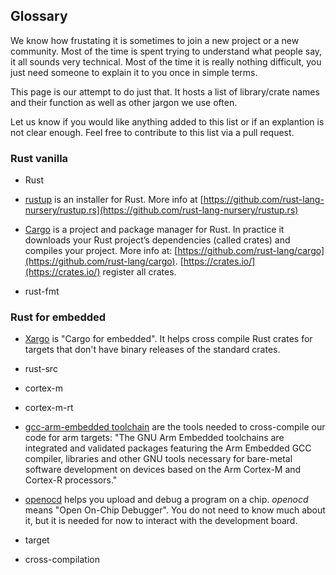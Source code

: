 ## Glossary

We know how frustating it is sometimes to join a new project or a new community. Most of the time is spent trying to understand what people say, it all sounds very technical. Most of the time it is really nothing difficult, you just need someone to explain it to you once in simple terms.

This page is our attempt to do just that. It hosts a list of library/crate names and their function as well as other jargon we use often.

Let us know if you would like anything added to this list or if an explantion is not clear enough. Feel free to contribute to this list via a pull request.

### Rust vanilla

- Rust

- [rustup](https://www.rustup.rs/) is an installer for Rust. More info at [https://github.com/rust-lang-nursery/rustup.rs](https://github.com/rust-lang-nursery/rustup.rs)

- [Cargo](https://doc.rust-lang.org/1.5.0/book/hello-cargo.html) is a project and package manager for Rust. In practice it downloads your Rust project’s dependencies \(called crates\) and compiles your project. More info at: [https://github.com/rust-lang/cargo](https://github.com/rust-lang/cargo). [https://crates.io/](https://crates.io/) register all crates.

- rust-fmt

### Rust for embedded

- [Xargo](https://github.com/japaric/xargo) is "Cargo for embedded". It helps cross compile Rust crates for targets that don't have binary releases of the standard crates.

- rust-src

- cortex-m

- cortex-m-rt

- [gcc-arm-embedded toolchain](https://developer.arm.com/open-source/gnu-toolchain/gnu-rm) are the tools needed to cross-compile our code for arm targets: "The GNU Arm Embedded toolchains are integrated and validated packages featuring the Arm Embedded GCC compiler, libraries and other GNU tools necessary for bare-metal software development on devices based on the Arm Cortex-M and Cortex-R processors."

- [openocd](http://openocd.org/) helps you upload and debug a program on a chip. _openocd_ means "Open On-Chip Debugger". You do not need to know much about it, but it is needed for now to interact with the development board.

- target

- cross-compilation
